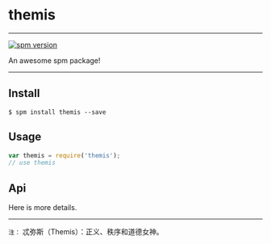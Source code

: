 # themis

---

[![spm version](http://spmjs.io/badge/themis)](http://spmjs.io/package/themis)

An awesome spm package!

---

## Install

```
$ spm install themis --save
```

## Usage

```js
var themis = require('themis');
// use themis
```

## Api

Here is more details.

------
`注：`
忒弥斯（Themis）：正义、秩序和道德女神。

